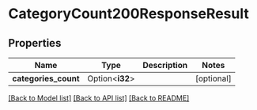 # CategoryCount200ResponseResult

## Properties

Name | Type | Description | Notes
------------ | ------------- | ------------- | -------------
**categories_count** | Option<**i32**> |  | [optional]

[[Back to Model list]](../README.md#documentation-for-models) [[Back to API list]](../README.md#documentation-for-api-endpoints) [[Back to README]](../README.md)


